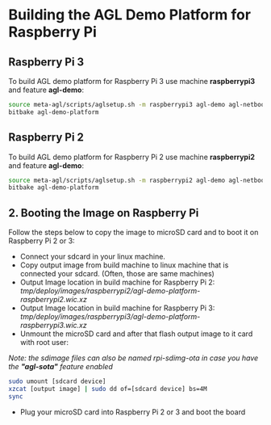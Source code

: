 # Building the AGL Demo Platform for Raspberry Pi

## Raspberry Pi 3

To build AGL demo platform for Raspberry Pi 3 use machine **raspberrypi3** and feature **agl-demo**:

```bash
source meta-agl/scripts/aglsetup.sh -m raspberrypi3 agl-demo agl-netboot agl-appfw-smack
bitbake agl-demo-platform
```

## Raspberry Pi 2

To build AGL demo platform for Raspberry Pi 2 use machine **raspberrypi2** and feature **agl-demo**:

```bash
source meta-agl/scripts/aglsetup.sh -m raspberrypi2 agl-demo agl-netboot agl-appfw-smack
bitbake agl-demo-platform
```

## 2. Booting the Image on Raspberry Pi

Follow the steps below to copy the image to microSD card and to boot it on Raspberry Pi 2 or 3:

* Connect your sdcard in your linux machine.
* Copy output image from build machine to linux machine that is connected your sdcard. (Often, those are same machines)
* Output Image location in build machine for Raspberry Pi 2: *tmp/deploy/images/raspberrypi2/agl-demo-platform-raspberrypi2.wic.xz*
* Output Image location in build machine for Raspberry Pi 3: *tmp/deploy/images/raspberrypi3/agl-demo-platform-raspberrypi3.wic.xz*
* Unmount the microSD card and after that flash output image to it card with root user:

*Note: the sdimage files can also be named rpi-sdimg-ota in case you have the **"agl-sota"** feature enabled*

```bash
sudo umount [sdcard device]
xzcat [output image] | sudo dd of=[sdcard device] bs=4M
sync
```

* Plug your microSD card into Raspberry Pi 2 or 3 and boot the board
